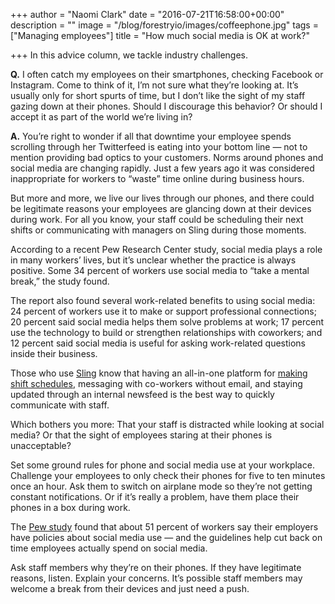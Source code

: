 +++
author = "Naomi Clark"
date = "2016-07-21T16:58:00+00:00"
description = ""
image = "/blog/forestryio/images/coffeephone.jpg"
tags = ["Managing employees"]
title = "How much social media is OK at work?"

+++
In this advice column, we tackle industry challenges.

**Q.** I often catch my employees on their smartphones, checking Facebook or Instagram. Come to think of it, I’m not sure what they’re looking at. It’s usually only for short spurts of time, but I don’t like the sight of my staff gazing down at their phones. Should I discourage this behavior? Or should I accept it as part of the world we’re living in?

**A.** You’re right to wonder if all that downtime your employee spends scrolling through her Twitterfeed is eating into your bottom line — not to mention providing bad optics to your customers. Norms around phones and social media are changing rapidly. Just a few years ago it was considered inappropriate for workers to “waste” time online during business hours.

But more and more, we live our lives through our phones, and there could be legitimate reasons your employees are glancing down at their devices during work. For all you know, your staff could be scheduling their next shifts or communicating with managers on Sling during those moments.

According to a recent Pew Research Center study, social media plays a role in many workers’ lives, but it’s unclear whether the practice is always positive. Some 34 percent of workers use social media to “take a mental break,” the study found.

The report also found several work-related benefits to using social media: 24 percent of workers use it to make or support professional connections; 20 percent said social media helps them solve problems at work; 17 percent use the technology to build or strengthen relationships with coworkers; and 12 percent said social media is useful for asking work-related questions inside their business.

Those who use [Sling](https://getsling.com) know that having an all-in-one platform for [making shift schedules](https://getsling.com/blog/post/work-schedule-maker/), messaging with co-workers without email, and staying updated through an internal newsfeed is the best way to quickly communicate with staff.

Which bothers you more: That your staff is distracted while looking at social media? Or that the sight of employees staring at their phones is unacceptable?

Set some ground rules for phone and social media use at your workplace. Challenge your employees to only check their phones for five to ten minutes once an hour. Ask them to switch on airplane mode so they’re not getting constant notifications. Or if it’s really a problem, have them place their phones in a box during work.

The [Pew study](http://www.pewinternet.org/2016/06/22/social-media-and-the-workplace/) found that about 51 percent of workers say their employers have policies about social media use — and the guidelines help cut back on time employees actually spend on social media.

Ask staff members why they’re on their phones. If they have legitimate reasons, listen. Explain your concerns. It’s possible staff members may welcome a break from their devices and just need a push.